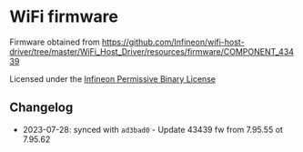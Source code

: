 # WiFi firmware

Firmware obtained from https://github.com/Infineon/wifi-host-driver/tree/master/WiFi_Host_Driver/resources/firmware/COMPONENT_43439

Licensed under the [Infineon Permissive Binary License](LICENSE-permissive-binary-license-1.0.txt)

## Changelog

* 2023-07-28: synced with `ad3bad0` - Update 43439 fw from 7.95.55 ot 7.95.62

